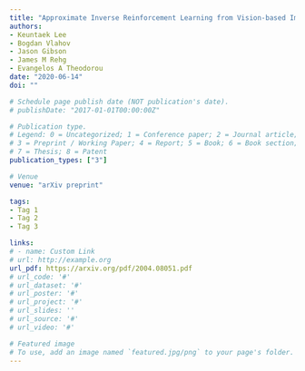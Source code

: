 ```yaml
---
title: "Approximate Inverse Reinforcement Learning from Vision-based Imitation Learning"
authors:
- Keuntaek Lee
- Bogdan Vlahov
- Jason Gibson
- James M Rehg
- Evangelos A Theodorou
date: "2020-06-14"
doi: ""

# Schedule page publish date (NOT publication's date).
# publishDate: "2017-01-01T00:00:00Z"

# Publication type.
# Legend: 0 = Uncategorized; 1 = Conference paper; 2 = Journal article;
# 3 = Preprint / Working Paper; 4 = Report; 5 = Book; 6 = Book section;
# 7 = Thesis; 8 = Patent
publication_types: ["3"]

# Venue
venue: "arXiv preprint"

tags:
- Tag 1
- Tag 2
- Tag 3

links:
# - name: Custom Link
# url: http://example.org
url_pdf: https://arxiv.org/pdf/2004.08051.pdf
# url_code: '#'
# url_dataset: '#'
# url_poster: '#'
# url_project: '#' 
# url_slides: ''
# url_source: '#'
# url_video: '#'

# Featured image
# To use, add an image named `featured.jpg/png` to your page's folder. 
---
```

